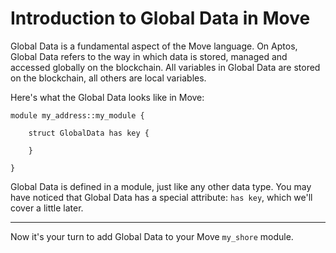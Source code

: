 # Introduction to Global Data in Move

Global Data is a fundamental aspect of the Move language.
On Aptos, Global Data refers to the way in which data is stored, managed and accessed globally on the blockchain.
All variables in Global Data are stored on the blockchain, all others are local variables.

Here's what the Global Data looks like in Move:

```move
module my_address::my_module {

    struct GlobalData has key {
        
    }

}
```

Global Data is defined in a module, just like any other data type.
You may have noticed that Global Data has a special attribute: `has key`, which we'll cover a little later.

---

Now it's your turn to add Global Data to your Move `my_shore` module.